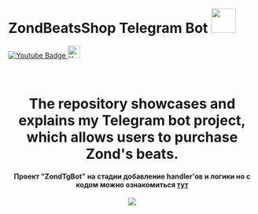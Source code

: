 # ZondBeatsShop Telegram Bot <img src="https://media0.giphy.com/media/ya4eevXU490Iw/giphy.gif" height="50"></h1> #   
<div id="badges">
  <a href="https://www.youtube.com/@zondhood134">
    <img src="https://img.shields.io/badge/YouTube-red?style=for-the-badge&logo=youtube&logoColor=white" alt="Youtube Badge"/>
  </a>
  <a href="https://t.me/ZondBeats">
    <img src="https://www.freepnglogos.com/uploads/telegram-logo-11.png" alt="Youtube Badge" height="25"/>
  </a>
</div>      
<br> </br>

<div align="center">

# The repository showcases and explains my Telegram bot project, which allows users to purchase Zond's beats.

<h4> Проект "ZondTgBot" на стадии добавление handler'ов и логики но с кодом можно ознакомиться 
  <a href="ZondBeat_TGBot/ZondBeat_TGBot/Program.cs">тут</a>
</h4>

  <img src="ZondBeat_TGBot/ZondBeat_TGBot/Program.cs"></h1>


</div>




